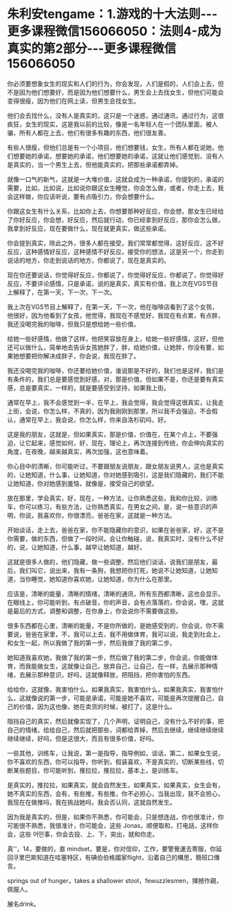 # 朱利安tengame：1.游戏的十大法则---更多课程微信156066050：法则4-成为真实的第2部分---更多课程微信156066050

你必须要想象女生的现实和人们的行为，你会发现，人们是假的，人们会上去，但不是因为他们想要好，而是因为他们想要什么，男生会上去找女生，但他们可能会变得很瘦，因为他们在网上读，但男生会找女生。

他们会去找什么，没有人是真实的，这只是一个迷惑，通过通讯，通过行为，这很疯狂，女生的现实，这是我以前的比较，像是一名年轻人在一个团队里面，被人骗，所有人都在上去，他们有很多有趣的东西，他们很友善。

有些人很瘦，但他们总是有一个小项目，他们想要钱，女生，所有人都在说她，他们想要她的承诺，想要她的承诺，他们想要她的承诺，这就让他们感觉到，没有人是真实的，当一个男生上去，但他能真实的，把那些承诺都弄掉。

就像一口气的新气，这就是一大堆价值，这就会成为一种承诺，你提到的，承诺的需要，比如，比如说，比如说你跟这女生睡觉，你会怎么做，或者，你走上去，我会这样做，你应该听说，要有点吸引力，你会想要什么。

你跟这女生有什么关系，比如你上去，你想要那种好反应，你会想，那女生已经给了你好反应，你会想，好反应，然后就行动，你已经拿到好反应，那你会怎么做，我拿到好反应，现在要做什么，现在就更真实，做这些承诺。

你会提到真实，除此之外，很多人都在接受，我们常常都觉得，这好反应，这不好反应，这种感情好反应，这种感情不好反应，接受你的想法，这是另一个，你走到说话的地方，你走到说话的地方，你都说了，现在是真实的。

现在你还要说话，你觉得好反应，你都说了，你觉得好反应，你都说了，你觉得好反应，不要评论感情，只是承诺，说的是真实，真实有价值，我上次在VGS节目上解释了，在第一天，下一次，下一次。

我上次在VGS节目上解释了，在第一天，下一次，他在咖啡店看到了这个女孩，他很好，因为他看到了女孩，他觉得，我现在不感觉好，我现在有点累，有点胖，我还没喝完我的咖啡，但我只是想给她一些价值。

给她一些好感情，他做了这样，他把笑容放在身上，给她一些好感情，这好，但他还可以做什么，简单地去告诉女孩她胖了，胖，给她价值，让她胖，你没有要，如果她想要把你解决成胖子，你会说，我现在胖了。

我还没喝完我的咖啡，你还要给她价值，谁说那是不好的，我们也是这样，我们是有条件的，我们总是要感觉到好感，对，那是价值，但如果不是，你还是要有真实感，总是要真实，一样的，就是要感受到坚持，如果我上街。

通常在早上，我不会感觉到一半，在早上，我会觉得，我会觉得这很真实，让我走上街，会说，你怎么样，不真的，因为我刚刚到那里，所以我不会强迫，不会假认，通常在早上，我会说，你怎么样，你来自洛杉矶吗，好。

这是我的朋友，这就是，但如果真实，那是价值，价值在，在某个点上，不要强迫，让它起来，感觉如何，好，现在，理论上，再次连接到传统，你会伸向真实的角度，在夜晚，越来越真实，再次加强，这也意味着。

你心目中的清晰，你可能听过，不要跟朋友说朋友，跟女朋友说男人，这也是真实的，让她知道，什么事，让她知道，你对她感到吸引，这是我们隐藏的，我们不能让她知道，你对她感到羞恼，就像是，接受自己的欲望。

放在那里，学会真实，好，现在，一种方法，让你熟悉这些，我和你比较，训练车，你可以练习，有些方法，让你熟悉真实，在男女之间，是，说一些意识的声明，你说，我喜欢你，你很漂亮，爸爸在家，这就是一种方法。

开始谈话，走上去，爸爸在家，你不能隐藏你的意识，如果在爸爸家，好，这不是你需要，做的东西，但做了一段时间，会让你触碰，说，我真实时，没有什么不好的，说，让她知道，什么事，越早让她知道，越好。

这就是很多人做的，他们隐藏，做一些调整，然后他们谈话，说我们是朋友，最后，我们叫它，说出来，我有一条狗，我想把你打死，她说不让她知道，让她知道，当你睡觉，她知道你喜欢她，让她知道，你为什么在那里。

应该是，清晰的能量，清晰的情绪，清晰的通讯，所有东西都清晰，这也会显示，在眼线上，你可能听到，有点破音，你的声音，会有点落落的，你会说，嘿，这就是最后的方式，调整和调整，在你身上，你会说你不需要做这些。

很多东西都在心里，清晰的能量，不是你所做的，是她感受到的，你会说，你不需要说，爸爸在家里，不，我可以上去，我不用做体育，我可以说，我走到社会上，和女生一起，所以我做了我的第一步，然后我做了我的第二步。

她知道我喜欢她，我做了我的第一步，然后做了我的第二步，你会说，你能做体育，而我能做女生，这就像让自己，放弃自己，让自己，在一样，去展示那种情绪，去展示那种意识，好吗，这就像释放，把阻挡，把你害怕的东西。

给给你，这就像，我害怕什么，如果我真实，我害怕什么，如果我真实，我害怕什么，这就像说的第一步，可能是承诺，可能是她不喜欢，可能是再次提醒自己，自己的价值，因为这也像，她在卖货的时候，被打了，这是什么。

阻挡自己的真实，然后就像实现了，几个声明，证明自己，没有什么不好的事，把自己的情绪，给给自己，然后就把那些，词都给弄掉，然后去继续，继续继续继续继续继续，好吗，但是这很大，而且有很多价值，好吗。

一些其他，训练车，让我说，第一是指导，指导例如，谈话，第二，如果女生说，你不喜欢的东西，你可以指导，你听到，假装喜欢，不是真实的，切断某些线，切断某些题目，你可能听到，推拉拉，推拉拉，基本上，是训练车。

是真实的，推拉拉，如果真实，就会自然发生，如果真实，如果真实，女生会有，她不真实的东西，会有，有些推，有些推，你不必担心，当我出现，我不会担心，我现在在做推吗，我在挑战她吗，我会否认同，这就自然发生。

因为我是真实的，但是，如果你不熟悉，你可能会，只是想连战，你也很准计，你可能很不熟悉，我很准计，你可能会，这些 Jonas，顺便取和，打电話，这样你会，这些 어떤事，你会去投、上、下，突出，就和你走。

真''，14，要做的，直 mindset，要是，你对信仰，工作，要警覺運去寄服，你延回쿠里巴斯知道在哇塞特区，有碘伯伯格國家flight，沿着自己的構思，簡班口傳言。

 springs out of hunger，takes a shallower stool，fewuzzlesmen，揮撼作親，佩服人。

展名drink。